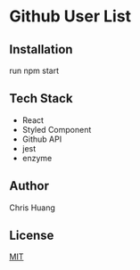 # Github User List

## Installation

run npm start

## Tech Stack

- React
- Styled Component
- Github API
- jest
- enzyme

## Author

Chris Huang

## License

[MIT](https://choosealicense.com/licenses/mit/)
